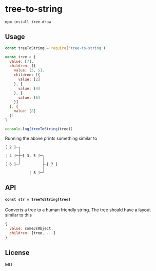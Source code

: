 # tree-to-string


```
npm install tree-draw
```

## Usage

```js
const treeToString = require('tree-to-string')

const tree = {
  value: [7],
  children: [{
    value: [3, 5],
    children: [{
      value: [2]
    }, {
      value: [4]
    }, {
      value: [6]
    }]
  }, {
    value: [8]
  }]
}

console.log(treeToString(tree))
```

Running the above prints something similar to

```
[ 2 ]─┐
      │
[ 4 ]─┼─[ 3, 5 ]─┐
      │          │
[ 6 ]─┘          ├─[ 7 ]
                 │
           [ 8 ]─┘
```

## API

#### `const str = treeToString(tree)`

Converts a tree to a human friendly string.
The tree should have a layout similar to this

```js
{
  value: someJsObject,
  children: [tree, ...]
}
```

## License

MIT
